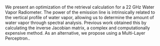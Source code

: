 We present an optimization of the retrieval calculation for a 22 GHz Water Vapor Radiometer. The power of the emission line is intrinsically related to the vertical profile of water vapor, allowing us to determine the amount of water vapor through spectral analysis. Previous work obtained this by calculating the inverse Jacobian matrix, a complex and computationally expensive method. As an alternative, we propose using a Multi-Layer Perceptron..
